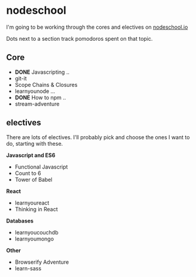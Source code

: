 # nodeschool

I'm going to be working through the cores and electives on [nodeschool.io](http://nodeschool.io/)

Dots next to a section track pomodoros spent on that topic.

## Core

* __DONE__ Javascripting ..
* git-it
* Scope Chains & Closures
* learnyounode ...
* __DONE__ How to npm ..
* stream-adventure

## electives

There are lots of electives. I'll probably pick and choose the ones I want to do, starting with these.

__Javascript and ES6__
* Functional Javascript
* Count to 6
* Tower of Babel

__React__
* learnyoureact
* Thinking in React

__Databases__
* learnyoucouchdb
* learnyoumongo

__Other__
* Browserify Adventure
* learn-sass
